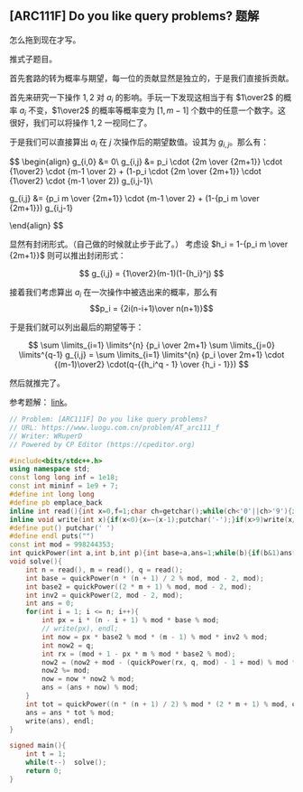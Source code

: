 ## [ARC111F] Do you like query problems? 题解

怎么拖到现在才写。

推式子题目。

首先套路的转为概率与期望，每一位的贡献显然是独立的，于是我们直接拆贡献。

首先来研究一下操作 $1,2$ 对 $a_i$ 的影响。手玩一下发现这相当于有 $1\over2$ 的概率 $a_i$ 不变，$1\over2$ 的概率等概率变为 $[1,m-1]$ 个数中的任意一个数字。这很好，我们可以将操作 $1,2$ 一视同仁了。

于是我们可以直接算出 $a_i$ 在 $j$ 次操作后的期望数值。设其为 $g_{i,j}$。那么有：

$$ 
\begin{align}
 g_{i,0}  &= 0\\
g_{i,j}  &=  p_i \cdot {2m \over {2m+1}} \cdot {1\over2} \cdot {m-1 \over 2} + (1-p_i \cdot {2m \over {2m+1}} \cdot {1\over2} \cdot {m-1 \over 2}) g_{i,j-1}\\

g_{i,j}  &=  {p_i m \over {2m+1}} \cdot {m-1 \over 2} + (1-{p_i m \over {2m+1}}) g_{i,j-1}

\end{align}
$$

显然有封闭形式。（自己做的时候就止步于此了。） 考虑设 $h_i = 1-{p_i m \over {2m+1}}$ 则可以推出封闭形式：

$$
g_{i,j} = {1\over2}(m-1)(1-{h_i}^j)
$$


接着我们考虑算出 $a_i$ 在一次操作中被选出来的概率，那么有 $$p_i = {2i(n-i+1)\over n(n+1)}$$

于是我们就可以列出最后的期望等于：
 
$$
\sum \limits_{i=1} \limits^{n} {p_i \over 2m+1} \sum \limits_{j=0} \limits^{q-1} g_{i,j} = \sum \limits_{i=1} \limits^{n} {p_i \over 2m+1} \cdot {(m-1)\over2} \cdot(q-{{h_i^q - 1} \over {h_i - 1}})
$$

然后就推完了。

参考题解： [link](https://www.luogu.com.cn/article/sbkra7zm)。

``` cpp
// Problem: [ARC111F] Do you like query problems?
// URL: https://www.luogu.com.cn/problem/AT_arc111_f
// Writer: WRuperD
// Powered by CP Editor (https://cpeditor.org)

#include<bits/stdc++.h>
using namespace std;
const long long inf = 1e18;
const int mininf = 1e9 + 7;
#define int long long
#define pb emplace_back
inline int read(){int x=0,f=1;char ch=getchar();while(ch<'0'||ch>'9'){if(ch=='-')f=-1;ch=getchar();}while(ch>='0'&&ch<='9'){x=(x<<1)+(x<<3)+(ch^48);ch=getchar();}return x*f;}
inline void write(int x){if(x<0){x=~(x-1);putchar('-');}if(x>9)write(x/10);putchar(x%10+'0');}
#define put() putchar(' ')
#define endl puts("")
const int mod = 998244353;
int quickPower(int a,int b,int p){int base=a,ans=1;while(b){if(b&1)ans*=base,ans%=p;base*=base;base%=p;b>>=1;}return ans;}
void solve(){
	int n = read(), m = read(), q = read();
	int base = quickPower(n * (n + 1) / 2 % mod, mod - 2, mod);
	int base2 = quickPower((2 * m + 1) % mod, mod - 2, mod);
	int inv2 = quickPower(2, mod - 2, mod);
	int ans = 0;
	for(int i = 1; i <= n; i++){
		int px = i * (n - i + 1) % mod * base % mod;
		// write(px), endl;
		int now = px * base2 % mod * (m - 1) % mod * inv2 % mod;
		int now2 = q;
		int rx = (mod + 1 - px * m % mod * base2 % mod);
		now2 = (now2 + mod - (quickPower(rx, q, mod) - 1 + mod) % mod * quickPower((rx - 1 + mod) % mod, mod - 2, mod) % mod);
		now2 %= mod;
		now = now * now2 % mod;
		ans = (ans + now) % mod;
	}
	int tot = quickPower((n * (n + 1) / 2) % mod * (2 * m + 1) % mod, q, mod);
	ans = ans * tot % mod;
	write(ans), endl;
}

signed main(){
	int t = 1;
	while(t--)	solve();
	return 0;
}
```